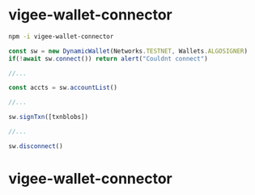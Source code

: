 # vigee-wallet-connector


```sh
npm -i vigee-wallet-connector
```

```js
const sw = new DynamicWallet(Networks.TESTNET, Wallets.ALGOSIGNER)
if(!await sw.connect()) return alert("Couldnt connect")

//...

const accts = sw.accountList()

//...

sw.signTxn([txnblobs])

//...

sw.disconnect()

```
# vigee-wallet-connector
